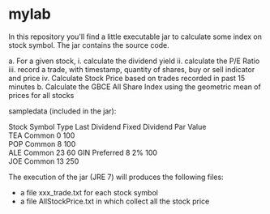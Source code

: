 # mylab

In this repository you'll find a little executable jar to calculate some index on stock symbol.
The jar contains the source code.

a.	For a given stock, 
  i.	calculate the dividend yield
  ii.	calculate the P/E Ratio
  iii.	record a trade, with timestamp, quantity of shares, buy or sell indicator and price
  iv.	Calculate Stock Price based on trades recorded in past 15 minutes
b.	Calculate the GBCE All Share Index using the geometric mean of prices for all stocks


sampledata (included in the jar):

Stock Symbol	Type	Last Dividend	Fixed Dividend	Par Value	
TEA	          Common	    0		                      100	
POP	          Common	    8		                      100	
ALE	          Common	    23		                     60	
GIN	          Preferred	  8	          2%	          100	
JOE	          Common	    13		                    250	

The execution of the jar (JRE 7) will produces the following files:
- a file xxx_trade.txt for each stock symbol
- a file AllStockPrice.txt in which collect all the stock price 
 
